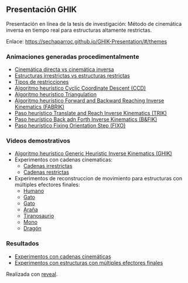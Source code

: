 ## Presentación GHIK

Presentación en línea de la tesis de investigación: Método de cinemática inversa en tiempo real para estructuras altamente restrictas.

Enlace: https://sechaparroc.github.io/GHIK-Presentation/#/themes

### Animaciones generadas procedimentalmente

- [Cinemática directa vs cinemática inversa](https://sechaparroc.github.io/GHIK-Presentation/#/2/4/1)
- [Estructuras irrestrictas vs estructuras restrictas](https://sechaparroc.github.io/GHIK-Presentation/#/2/6/1)
- [Tipos de restricciones](https://sechaparroc.github.io/GHIK-Presentation/#/2/7/3)
- [Algoritmo heurístico Cyclic Coordinate Descent (CCD)](https://sechaparroc.github.io/GHIK-Presentation/#/3/4/0)
- [Algoritmo heurístico Triangulation](https://sechaparroc.github.io/GHIK-Presentation/#/3/5/0)
- [Algoritmo heurístico Forward and Backward Reaching Inverse Kinematics (FABRIK)](https://sechaparroc.github.io/GHIK-Presentation/#/3/6/1)
- [Paso heurístico Translate and Reach Inverse Kinematics (TRIK)](https://sechaparroc.github.io/GHIK-Presentation/#/4/6/1)
- [Paso heurístico Back adn Forth Inverse Kinematics (B&FIK)](https://sechaparroc.github.io/GHIK-Presentation/#/4/9/1)
- [Paso heurístico Fixing Orientation Step (FIXO)](https://sechaparroc.github.io/GHIK-Presentation/#/4/12/0)

### Videos demostrativos
- [Algoritmo heurístico Generic Heuristic Inverse Kinematics (GHIK)](https://sechaparroc.github.io/GHIK-Presentation/#/4/17/0)
- Experimentos con cadenas cinematicas:
  - [Cadenas irrestrictas](https://sechaparroc.github.io/GHIK-Presentation/#/5/7)
  - [Cadenas restrictas](https://sechaparroc.github.io/GHIK-Presentation/#/5/8)
- Experimentos de reconstruccion de movimiento para estructuras con múltiples efectores finales:
  - [Humano](https://sechaparroc.github.io/GHIK-Presentation/#/6/7)
  - [Gato](https://sechaparroc.github.io/GHIK-Presentation/#/6/8)
  - [Gato](https://sechaparroc.github.io/GHIK-Presentation/#/6/8)
  - [Araña](https://sechaparroc.github.io/GHIK-Presentation/#/6/9)
  - [Tiranosaurio](https://sechaparroc.github.io/GHIK-Presentation/#/6/10)
  - [Mono](https://sechaparroc.github.io/GHIK-Presentation/#/6/11)
  - [Dragón](https://sechaparroc.github.io/GHIK-Presentation/#/6/12)

### Resultados
- [Experimentos con cadenas cinemáticas](https://sechaparroc.github.io/GHIK-Presentation/single_effector.html#/1)
- [Experimentos con estructuras con múltiples efectores finales](https://sechaparroc.github.io/GHIK-Presentation/multiple_effectors.html#/1)

Realizada con [reveal](https://github.com/hakimel/reveal.js).
